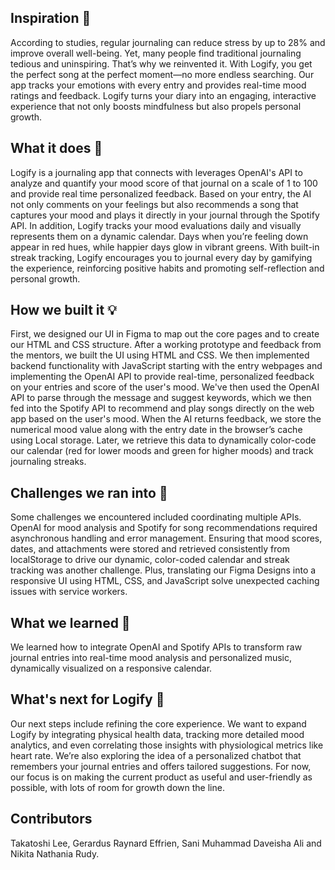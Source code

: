 ## Inspiration 💭
According to studies, regular journaling can reduce stress by up to 28% and improve overall well-being. Yet, many people find traditional journaling tedious and uninspiring. That’s why we reinvented it. With Logify, you get the perfect song at the perfect moment—no more endless searching. Our app tracks your emotions with every entry and provides real-time mood ratings and feedback. Logify turns your diary into an engaging, interactive experience that not only boosts mindfulness but also propels personal growth.

## What it does 👀
Logify is a journaling app that connects with leverages OpenAI's API to analyze and quantify your mood score of that journal on a scale of 1 to 100 and provide real time personalized feedback. Based on your entry, the AI not only comments on your feelings but also recommends a song that captures your mood and plays it directly in your journal through the Spotify API. In addition, Logify tracks your mood evaluations daily and visually represents them on a dynamic calendar. Days when you’re feeling down appear in red hues, while happier days glow in vibrant greens. With built-in streak tracking, Logify encourages you to journal every day by gamifying the experience, reinforcing positive habits and promoting self-reflection and personal growth. 


## How we built it 💡
First, we designed our UI in Figma to map out the core pages and to create our HTML and CSS structure. After a working prototype and feedback from the mentors, we built the UI using HTML and CSS. We then implemented backend functionality with JavaScript starting with the entry webpages and implementing the OpenAI API to provide real-time, personalized feedback on your entries and score of the user's mood. We've then used the OpenAI API to parse through the message and suggest keywords, which we then fed into the Spotify API to recommend and play songs directly on the web app based on the user's mood. When the AI returns feedback, we store the numerical mood value along with the entry date in the browser’s cache using Local storage. Later, we retrieve this data to dynamically color-code our calendar (red for lower moods and green for higher moods) and track journaling streaks.

## Challenges we ran into 🌋
Some challenges we encountered included coordinating multiple APIs. OpenAI for mood analysis and Spotify for song recommendations required asynchronous handling and error management. Ensuring that mood scores, dates, and attachments were stored and retrieved consistently from localStorage to drive our dynamic, color-coded calendar and streak tracking was another challenge. Plus, translating our Figma Designs into a responsive UI using HTML, CSS, and JavaScript solve unexpected caching issues with service workers.

## What we learned 🤠
We learned how to integrate OpenAI and Spotify APIs to transform raw journal entries into real-time mood analysis and personalized music, dynamically visualized on a responsive calendar.

## What's next for Logify 🚀
Our next steps include refining the core experience. We want to expand Logify by integrating physical health data, tracking more detailed mood analytics, and even correlating those insights with physiological metrics like heart rate. We’re also exploring the idea of a personalized chatbot that remembers your journal entries and offers tailored suggestions. For now, our focus is on making the current product as useful and user-friendly as possible, with lots of room for growth down the line.

## Contributors
Takatoshi Lee, Gerardus Raynard Effrien, Sani Muhammad Daveisha Ali and Nikita Nathania Rudy.
